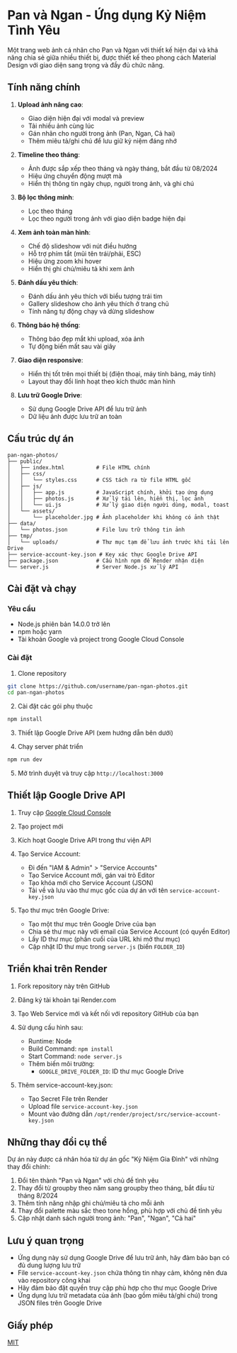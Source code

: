 # Pan và Ngan - Ứng dụng Kỷ Niệm Tình Yêu

Một trang web ảnh cá nhân cho Pan và Ngan với thiết kế hiện đại và khả năng chia sẻ giữa nhiều thiết bị, được thiết kế theo phong cách Material Design với giao diện sang trọng và đầy đủ chức năng.

## Tính năng chính

1. **Upload ảnh nâng cao**:
   * Giao diện hiện đại với modal và preview
   * Tải nhiều ảnh cùng lúc
   * Gán nhãn cho người trong ảnh (Pan, Ngan, Cả hai)
   * Thêm miêu tả/ghi chú để lưu giữ kỷ niệm đáng nhớ

2. **Timeline theo tháng**:
   * Ảnh được sắp xếp theo tháng và ngày tháng, bắt đầu từ 08/2024
   * Hiệu ứng chuyển động mượt mà
   * Hiển thị thông tin ngày chụp, người trong ảnh, và ghi chú

3. **Bộ lọc thông minh**:
   * Lọc theo tháng
   * Lọc theo người trong ảnh với giao diện badge hiện đại

4. **Xem ảnh toàn màn hình**:
   * Chế độ slideshow với nút điều hướng
   * Hỗ trợ phím tắt (mũi tên trái/phải, ESC)
   * Hiệu ứng zoom khi hover
   * Hiển thị ghi chú/miêu tả khi xem ảnh

5. **Đánh dấu yêu thích**:
   * Đánh dấu ảnh yêu thích với biểu tượng trái tim
   * Gallery slideshow cho ảnh yêu thích ở trang chủ
   * Tính năng tự động chạy và dừng slideshow

6. **Thông báo hệ thống**:
   * Thông báo đẹp mắt khi upload, xóa ảnh
   * Tự động biến mất sau vài giây

7. **Giao diện responsive**:
   * Hiển thị tốt trên mọi thiết bị (điện thoại, máy tính bảng, máy tính)
   * Layout thay đổi linh hoạt theo kích thước màn hình

8. **Lưu trữ Google Drive**:
   * Sử dụng Google Drive API để lưu trữ ảnh
   * Dữ liệu ảnh được lưu trữ an toàn

## Cấu trúc dự án

```
pan-ngan-photos/
├── public/
│   ├── index.html          # File HTML chính
│   ├── css/
│   │   └── styles.css      # CSS tách ra từ file HTML gốc
│   ├── js/
│   │   ├── app.js          # JavaScript chính, khởi tạo ứng dụng
│   │   ├── photos.js       # Xử lý tải lên, hiển thị, lọc ảnh
│   │   └── ui.js           # Xử lý giao diện người dùng, modal, toast
│   └── assets/
│       └── placeholder.jpg # Ảnh placeholder khi không có ảnh thật
├── data/
│   └── photos.json         # File lưu trữ thông tin ảnh
├── tmp/
│   └── uploads/            # Thư mục tạm để lưu ảnh trước khi tải lên Drive
├── service-account-key.json # Key xác thực Google Drive API
├── package.json            # Cấu hình npm để Render nhận diện
└── server.js               # Server Node.js xử lý API
```

## Cài đặt và chạy

### Yêu cầu
- Node.js phiên bản 14.0.0 trở lên
- npm hoặc yarn
- Tài khoản Google và project trong Google Cloud Console

### Cài đặt
1. Clone repository
```bash
git clone https://github.com/username/pan-ngan-photos.git
cd pan-ngan-photos
```

2. Cài đặt các gói phụ thuộc
```bash
npm install
```

3. Thiết lập Google Drive API (xem hướng dẫn bên dưới)

4. Chạy server phát triển
```bash
npm run dev
```

5. Mở trình duyệt và truy cập `http://localhost:3000`

## Thiết lập Google Drive API

1. Truy cập [Google Cloud Console](https://console.cloud.google.com/)
2. Tạo project mới
3. Kích hoạt Google Drive API trong thư viện API
4. Tạo Service Account:
   - Đi đến "IAM & Admin" > "Service Accounts"
   - Tạo Service Account mới, gán vai trò Editor
   - Tạo khóa mới cho Service Account (JSON)
   - Tải về và lưu vào thư mục gốc của dự án với tên `service-account-key.json`

5. Tạo thư mục trên Google Drive:
   - Tạo một thư mục trên Google Drive của bạn
   - Chia sẻ thư mục này với email của Service Account (có quyền Editor)
   - Lấy ID thư mục (phần cuối của URL khi mở thư mục)
   - Cập nhật ID thư mục trong `server.js` (biến `FOLDER_ID`)

## Triển khai trên Render

1. Fork repository này trên GitHub
2. Đăng ký tài khoản tại Render.com
3. Tạo Web Service mới và kết nối với repository GitHub của bạn
4. Sử dụng cấu hình sau:
   - Runtime: Node
   - Build Command: `npm install`
   - Start Command: `node server.js`
   - Thêm biến môi trường:
     - `GOOGLE_DRIVE_FOLDER_ID`: ID thư mục Google Drive

5. Thêm service-account-key.json:
   - Tạo Secret File trên Render
   - Upload file `service-account-key.json`
   - Mount vào đường dẫn `/opt/render/project/src/service-account-key.json`

## Những thay đổi cụ thể

Dự án này được cá nhân hóa từ dự án gốc "Kỷ Niệm Gia Đình" với những thay đổi chính:

1. Đổi tên thành "Pan và Ngan" với chủ đề tình yêu
2. Thay đổi từ groupby theo năm sang groupby theo tháng, bắt đầu từ tháng 8/2024
3. Thêm tính năng nhập ghi chú/miêu tả cho mỗi ảnh
4. Thay đổi palette màu sắc theo tone hồng, phù hợp với chủ đề tình yêu
5. Cập nhật danh sách người trong ảnh: "Pan", "Ngan", "Cả hai"

## Lưu ý quan trọng

- Ứng dụng này sử dụng Google Drive để lưu trữ ảnh, hãy đảm bảo bạn có đủ dung lượng lưu trữ
- File `service-account-key.json` chứa thông tin nhạy cảm, không nên đưa vào repository công khai
- Hãy đảm bảo đặt quyền truy cập phù hợp cho thư mục Google Drive
- Ứng dụng lưu trữ metadata của ảnh (bao gồm miêu tả/ghi chú) trong JSON files trên Google Drive

## Giấy phép

[MIT](LICENSE)